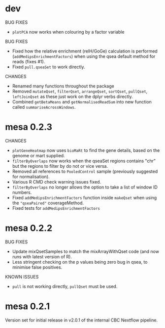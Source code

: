 # dev
BUG FIXES
* `plotPCA` now works when colouring by a factor variable

BUG FIXES
* Fixed how the relative enrichment (relH/GoGe) calculation is performed (`addMedipsEnrichmentFactors`) when using the qsea default method for reads (fixes #1).
* Fixed `pull.qseaSet` to work directly.

CHANGES
* Renamed many functions throughout the package
* Removed `mutateQset`, `filterQset`, `arrangeQset`, `sortQset`, `pullQset`, `leftJoinQset` as these just work on the dplyr verbs directly.
* Combined `getBetaMeans` and `getNormalisedReadSum` into new function called `summariseAcrossWindows`.



# mesa 0.2.3

CHANGES
* `plotGeneHeatmap` now uses `bioMaRt` to find the gene details, based on the genome or mart supplied.
* `filterByOverlaps` now works when the qseaSet regions contains "chr" but the regions to filter by do not or vice versa.
* Removed all references to `PooledControl` sample (previously suggested for normalisation).
* Various R CMD check warning issues fixed.
* `filterByOverlaps` no longer allows the option to take a list of window ID numbers.
* Fixed `addMedipsEnrichmentFactors` function inside `makeQset` when using the `"qseaPaired"` coverageMethod. 
* Fixed tests for `addMedipsEnrichmentFactors`

# mesa 0.2.2

BUG FIXES

* Update mixQsetSamples to match the mixArrayWithQset code (and now runs with latest version of R).
* Less stringent checking on the p values being zero bug in qsea, to minimise false positives.

KNOWN ISSUES
* `pull` is not working directly, `pullQset` must be used.

# mesa 0.2.1

Version set for initial release in v2.0.1 of the internal CBC Nextflow pipeline.
